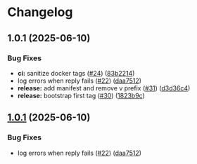 # Changelog

## 1.0.1 (2025-06-10)


### Bug Fixes

* **ci:** sanitize docker tags ([#24](https://github.com/theepicsaxguy/Pedro-Bot/issues/24)) ([83b2214](https://github.com/theepicsaxguy/Pedro-Bot/commit/83b22140b7d8145e9c212b634aec9c06aa8e6cd9))
* log errors when reply fails ([#22](https://github.com/theepicsaxguy/Pedro-Bot/issues/22)) ([daa7512](https://github.com/theepicsaxguy/Pedro-Bot/commit/daa75124eb8729f8c75a3bc25234c2d5c9ddf734))
* **release:** add manifest and remove v prefix ([#31](https://github.com/theepicsaxguy/Pedro-Bot/issues/31)) ([d3d36c4](https://github.com/theepicsaxguy/Pedro-Bot/commit/d3d36c48d36dd91ccee63bba0235469b49b90b7f))
* **release:** bootstrap first tag ([#30](https://github.com/theepicsaxguy/Pedro-Bot/issues/30)) ([1823b9c](https://github.com/theepicsaxguy/Pedro-Bot/commit/1823b9c6fb76755c4919aeb5ed4f04ebe97b051f))

## [1.0.1](https://github.com/theepicsaxguy/Pedro-Bot/compare/pedro-bot-v1.0.0...pedro-bot-v1.0.1) (2025-06-10)


### Bug Fixes

* log errors when reply fails ([#22](https://github.com/theepicsaxguy/Pedro-Bot/issues/22)) ([daa7512](https://github.com/theepicsaxguy/Pedro-Bot/commit/daa75124eb8729f8c75a3bc25234c2d5c9ddf734))
